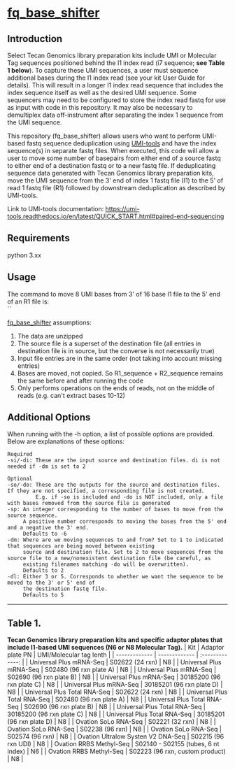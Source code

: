 # [fq_base_shifter](https://github.com/tecangenomics/fq_base_shifter/tree/main)
## Introduction
Select Tecan Genomics library preparation kits include UMI or Molecular Tag sequences positioned behind the I1 index read (i7 sequence; **see Table 1 below**). To capture these UMI sequences, a user must sequence additional bases during the I1 index read (see your kit User Guide for details). This will result in a longer I1 index read sequence that includes the index sequence itself as well as the desired UMI sequence. Some sequencers may need to be configured to store the index read fastq for use as input with code in this repository. It may also be necessary to demultiplex data off-instrument after separating the index 1 sequence from the UMI sequence.

This repository (fq_base_shifter) allows users who want to perform UMI-based fastq sequence deduplication using [UMI-tools](https://github.com/CGATOxford/UMI-tools) and have the index sequence(s) in separate fastq files. When executed, this code will allow a user to move some number of basepairs from either end of a source fastq to either end of a destination fastq or to a new fastq file. If deduplicating sequence data generated with Tecan Genomics library preparation kits, move the UMI sequence from the 3' end of index 1 fastq file (I1) to the 5' of read 1 fastq file (R1) followed by downstream deduplication as described by UMI-tools.

Link to UMI-tools documentation: https://umi-tools.readthedocs.io/en/latest/QUICK_START.html#paired-end-sequencing

## Requirements
python 3.xx

## Usage

The command to move 8 UMI bases from 3' of 16 base I1 file to the 5' end of an R1 file is: \
``

[fq_base_shifter](https://github.com/tecangenomics/fq_base_shifter/tree/main) assumptions:
1. The data are unzipped
2. The source file is a superset of the destination file (all entries in destination file is in source, but the converse is not necessarily true)
3. Input file entries are in the same order (not taking into account missing entries)
4. Bases are moved, not copied. So R1_sequence + R2_sequence remains the same before and after running the code
5. Only performs operations on the ends of reads, not on the middle of reads (e.g. can't extract bases 10-12)

## Additional Options
When running with the -h option, a list of possible options are provided. Below are explanations of these options:
```
Required
-si/-di: These are the input source and destination files. di is not needed if -dm is set to 2

Optional
-so/-do: These are the outputs for the source and destination files. If they are not specified, a corresponding file is not created.
         E.g. if -so is included and -do is NOT included, only a file with bases removed from the source file is generated
-sp: An integer corresponding to the number of bases to move from the source sequence. 
     A positive number corresponds to moving the bases from the 5' end and a negative the 3' end.
     Defaults to -6
-dm: Where are we moving sequences to and from? Set to 1 to indicated that sequences are being moved between existing
     source and destination file. Set to 2 to move sequences from the source file to a new/nonexistent destination file (be careful, as
     existing filenames matching -do will be overwritten).
     Defaults to 2
-dl: Either 3 or 5. Corresponds to whether we want the sequence to be moved to the 3' or 5' end of
     the destination fastq file.
     Defaults to 5
```
---

## Table 1.
**Tecan Genomics library preparation kits and specific adaptor plates that include I1-based UMI sequences (N6 or N8 Molecular Tag).**
| Kit  | Adaptor plate PN | UMI/Molecular tag lenth |
| ------------- | ------------- | :-------------: |
| Universal Plus mRNA-Seq  | S02622 (24 rxn) | N8 |
| Universal Plus mRNA-Seq  | S02480 (96 rxn plate A) | N8 |
| Universal Plus mRNA-Seq  | S02690 (96 rxn plate B) | N8 |
| Universal Plus mRNA-Seq  | 30185200 (96 rxn plate C) | N8 |
| Universal Plus mRNA-Seq  | 30185201 (96 rxn plate D) | N8 |
| Universal Plus Total RNA-Seq  | S02622 (24 rxn) | N8 |
| Universal Plus Total RNA-Seq  | S02480 (96 rxn plate A) | N8 |
| Universal Plus Total RNA-Seq  | S02690 (96 rxn plate B) | N8 |
| Universal Plus Total RNA-Seq  | 30185200 (96 rxn plate C) | N8 |
| Universal Plus Total RNA-Seq  | 30185201 (96 rxn plate D) | N8 |
| Ovation SoLo RNA-Seq | S02221 (32 rxn) | N8 |
| Ovation SoLo RNA-Seq | S02238 (96 rxn) | N8 |
| Ovation SoLo RNA-Seq | S02574 (96 rxn) | N8 |
| Ovation Ultralow Systen V2 DNA-Seq | S02215 (96 rxn UDI) | N8 |
| Ovation RRBS Methyl-Seq | S02140 - S02155 (tubes, 6 nt index) | N6 |
| Ovation RRBS Methyl-Seq | S02223 (96 rxn, custom product) | N8 |
